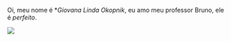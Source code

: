 Oi, meu nome é **Giovana Linda Okopnik*, eu amo meu professor Bruno, ele é *perfeito*.


![](https://media.tenor.com/MCnMLxHDdGgAAAAM/sideeye.gif) 
